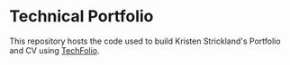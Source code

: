 # Technical Portfolio

This repository hosts the code used to build Kristen Strickland's Portfolio and CV using [TechFolio](http://techfolios.github.io).
